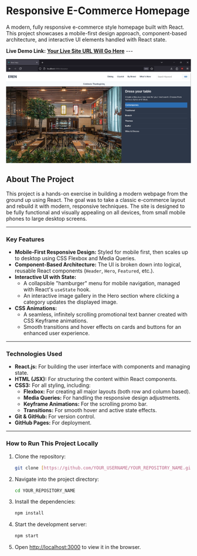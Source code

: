 # Responsive E-Commerce Homepage

A modern, fully responsive e-commerce style homepage built with React. This project showcases a mobile-first design approach, component-based architecture, and interactive UI elements handled with React state.

**Live Demo Link:** [**Your Live Site URL Will Go Here**](https://e-commercewebsite-khaki.vercel.app/) ---

![EREN Website Screenshot](./screeenshot.png)
## About The Project

This project is a hands-on exercise in building a modern webpage from the ground up using React. The goal was to take a classic e-commerce layout and rebuild it with modern, responsive techniques. The site is designed to be fully functional and visually appealing on all devices, from small mobile phones to large desktop screens.

---

### Key Features

* **Mobile-First Responsive Design:** Styled for mobile first, then scales up to desktop using CSS Flexbox and Media Queries.
* **Component-Based Architecture:** The UI is broken down into logical, reusable React components (`Header`, `Hero`, `Featured`, etc.).
* **Interactive UI with State:**
    * A collapsible "hamburger" menu for mobile navigation, managed with React's `useState` hook.
    * An interactive image gallery in the Hero section where clicking a category updates the displayed image.
* **CSS Animations:**
    * A seamless, infinitely scrolling promotional text banner created with CSS Keyframe animations.
    * Smooth transitions and hover effects on cards and buttons for an enhanced user experience.

---

### Technologies Used

* **React.js:** For building the user interface with components and managing state.
* **HTML (JSX):** For structuring the content within React components.
* **CSS3:** For all styling, including:
    * **Flexbox:** For creating all major layouts (both row and column based).
    * **Media Queries:** For handling the responsive design adjustments.
    * **Keyframe Animations:** For the scrolling promo bar.
    * **Transitions:** For smooth hover and active state effects.
* **Git & GitHub:** For version control.
* **GitHub Pages:** For deployment.

---

### How to Run This Project Locally

1.  Clone the repository:
    ```bash
    git clone [https://github.com/YOUR_USERNAME/YOUR_REPOSITORY_NAME.git](https://github.com/YOUR_USERNAME/YOUR_REPOSITORY_NAME.git)
    ```
2.  Navigate into the project directory:
    ```bash
    cd YOUR_REPOSITORY_NAME
    ```
3.  Install the dependencies:
    ```bash
    npm install
    ```
4.  Start the development server:
    ```bash
    npm start
    ```
5.  Open [http://localhost:3000](http://localhost:3000) to view it in the browser.